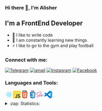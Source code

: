 ### Hi there 👋, I'm Alisher

## I'm a FrontEnd Developer
- 💪 I like to write code
- 🥅 I am constantly learning new things
- ⚡ I like to go to the gym and play football


### Connect with me:
[![Telegram](https://img.shields.io/badge/-Telegram-090909?style=for-the-badge&logo=telegram&logoColor=27A0D9)](https://t.me/alisher19_29)
[![gmail](https://img.shields.io/badge/-gmail-090909?style=for-the-badge&logo=gmail&logoColor=27A0D9)](ritemaster66@gmail.com)
[![Instagram](https://img.shields.io/badge/-Instagram-090909?style=for-the-badge&logo=instagram&logoColor=B4068E)](https://www.instagram.com/alisher19.29/)
[![Facebook](https://img.shields.io/badge/-Facebook-090909?style=for-the-badge&logo=Facebook&logoColor=1195F5)](https://www.facebook.com/AlisherKonratbaev66)


### Languages and Tools:

<img align="left" alt="React" width="26px" src="https://raw.githubusercontent.com/github/explore/80688e429a7d4ef2fca1e82350fe8e3517d3494d/topics/react/react.png" />
<img align="left" alt="JavaScript" width="26px" src="https://raw.githubusercontent.com/github/explore/80688e429a7d4ef2fca1e82350fe8e3517d3494d/topics/javascript/javascript.png" />
<img align="left" alt="HTML5" width="26px" src="https://raw.githubusercontent.com/github/explore/80688e429a7d4ef2fca1e82350fe8e3517d3494d/topics/html/html.png" />
<img align="left" alt="CSS3" width="26px" src="https://raw.githubusercontent.com/github/explore/80688e429a7d4ef2fca1e82350fe8e3517d3494d/topics/css/css.png" />
<img align="left" alt="Sass" width="26px" src="https://raw.githubusercontent.com/github/explore/80688e429a7d4ef2fca1e82350fe8e3517d3494d/topics/sass/sass.png" />
<img align="left" alt="Visual Studio Code" width="26px" src="https://raw.githubusercontent.com/github/explore/80688e429a7d4ef2fca1e82350fe8e3517d3494d/topics/visual-studio-code/visual-studio-code.png" />

<br />
<br />
<details>
  <summary>:zap: Statistics:</summary>
   <img align="left" alt="codeSTACKr's GitHub Stats" src="https://github-readme-stats.vercel.app/api/top-langs/?username=AlisherKonratbaev&langs_count=8&layout=compact" />
    <br />
    <img align="left" alt="codeSTACKr's GitHub Stats" src="https://github-readme-stats.vercel.app/api?username=AlisherKonratbaev&show_icons=true" />
</details>

[instagram]: https://www.instagram.com/alisher19.29/
[telegram]: https://t.me/alisher19_29
[gmail]: ritemaster66@gmail.com
